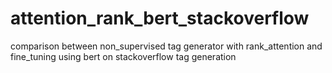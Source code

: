 # attention_rank_bert_stackoverflow
comparison between non_supervised tag generator with rank_attention and fine_tuning using bert on stackoverflow tag generation
